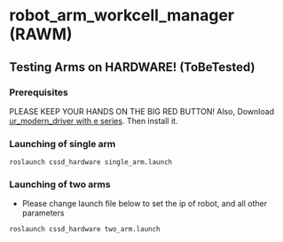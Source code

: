 
# robot_arm_workcell_manager (RAWM)
## Testing Arms on HARDWARE! (ToBeTested)

### Prerequisites
PLEASE KEEP YOUR HANDS ON THE BIG RED BUTTON!
Also, Download [ur_modern_driver with e series](https://github.com/AdmiralWall/ur_modern_driver/tree/kinetic_ur_5_4). Then install it.

### Launching of single arm

```
roslaunch cssd_hardware single_arm.launch
```

### Launching of two arms

- Please change launch file below to set the ip of robot, and all other parameters


```
roslaunch cssd_hardware two_arm.launch
```
